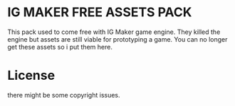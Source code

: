 # IG MAKER FREE ASSETS PACK

This pack used to come free with IG Maker game engine. They killed the engine but assets are still viable for prototyping a game. You can no longer get these assets so i put them here.

# License

there might be some copyright issues.
